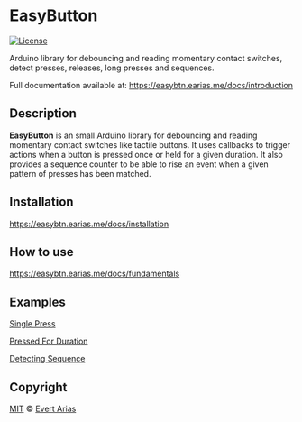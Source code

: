 # EasyButton

[![License](https://img.shields.io/badge/license-MIT%20License-blue.svg)](http://doge.mit-license.org)

Arduino library for debouncing and reading momentary contact switches, detect presses, releases, long presses and sequences.

Full documentation available at: https://easybtn.earias.me/docs/introduction

## Description

**EasyButton** is an small Arduino library for debouncing and reading momentary contact switches like tactile buttons. It uses callbacks to trigger actions when a button is pressed once or held for a given duration. It also provides a sequence counter to be able to rise an event when a given pattern of presses has been matched.

## Installation
https://easybtn.earias.me/docs/installation


## How to use
https://easybtn.earias.me/docs/fundamentals


## Examples
[Single Press](https://easybtn.earias.me/docs/on-single-press-example)

[Pressed For Duration](https://easybtn.earias.me/docs/on-pressed-for-duration-example)

[Detecting Sequence](https://easybtn.earias.me/docs/on-sequence-example)


## Copyright

[MIT](../LICENSE.md) © [Evert Arias](https://evert-arias.github.io/)
